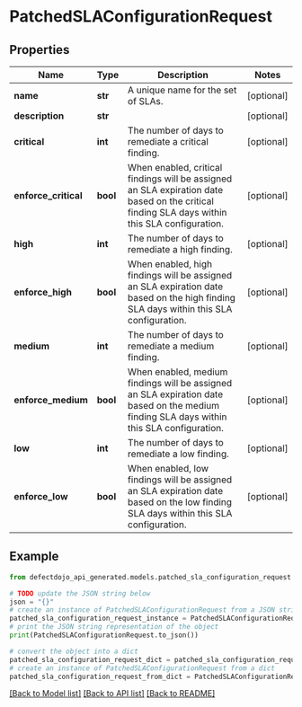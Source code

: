 # PatchedSLAConfigurationRequest


## Properties

Name | Type | Description | Notes
------------ | ------------- | ------------- | -------------
**name** | **str** | A unique name for the set of SLAs. | [optional] 
**description** | **str** |  | [optional] 
**critical** | **int** | The number of days to remediate a critical finding. | [optional] 
**enforce_critical** | **bool** | When enabled, critical findings will be assigned an SLA expiration date based on the critical finding SLA days within this SLA configuration. | [optional] 
**high** | **int** | The number of days to remediate a high finding. | [optional] 
**enforce_high** | **bool** | When enabled, high findings will be assigned an SLA expiration date based on the high finding SLA days within this SLA configuration. | [optional] 
**medium** | **int** | The number of days to remediate a medium finding. | [optional] 
**enforce_medium** | **bool** | When enabled, medium findings will be assigned an SLA expiration date based on the medium finding SLA days within this SLA configuration. | [optional] 
**low** | **int** | The number of days to remediate a low finding. | [optional] 
**enforce_low** | **bool** | When enabled, low findings will be assigned an SLA expiration date based on the low finding SLA days within this SLA configuration. | [optional] 

## Example

```python
from defectdojo_api_generated.models.patched_sla_configuration_request import PatchedSLAConfigurationRequest

# TODO update the JSON string below
json = "{}"
# create an instance of PatchedSLAConfigurationRequest from a JSON string
patched_sla_configuration_request_instance = PatchedSLAConfigurationRequest.from_json(json)
# print the JSON string representation of the object
print(PatchedSLAConfigurationRequest.to_json())

# convert the object into a dict
patched_sla_configuration_request_dict = patched_sla_configuration_request_instance.to_dict()
# create an instance of PatchedSLAConfigurationRequest from a dict
patched_sla_configuration_request_from_dict = PatchedSLAConfigurationRequest.from_dict(patched_sla_configuration_request_dict)
```
[[Back to Model list]](../README.md#documentation-for-models) [[Back to API list]](../README.md#documentation-for-api-endpoints) [[Back to README]](../README.md)


